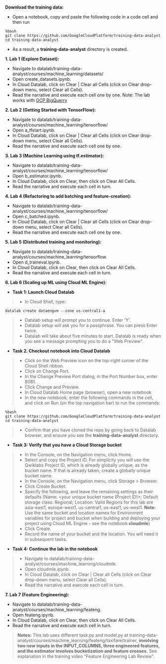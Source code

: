 **Download the training data:**
- Open a notebook, copy and paste the following code in a code cell and then run
```
%bash
git clone https://github.com/GoogleCloudPlatform/training-data-analyst
cd training-data-analyst
```
- As a result, a **training-data-analyst** directory is created.

**1. Lab 1 (Explore Dataset):**
- Navigate to datalab/training-data-analyst/courses/machine_learning/datasets/
- Open create_datasets.ipynb.
- In Cloud Datalab, click on Clear | Clear all Cells (click on Clear drop-down menu, select Clear all Cells).
- Read the narrative and execute each cell one by one.
Note: The lab works with [GCP BigQuerry](https://bigquery.cloud.google.com)

**2. Lab 2 (Getting Started with TensorFlow):**
- Navigate to datalab/training-data-analyst/courses/machine_learning/tensorflow/
- Open a_tfstart.ipynb.
- In Cloud Datalab, click on Clear | Clear all Cells (click on Clear drop-down menu, select Clear all Cells).
- Read the narrative and execute each cell one by one.

**3. Lab 3 (Machine Learning using tf.estimator):**
- Navigate to datalab/training-data-analyst/courses/machine_learning/tensorflow/
- Open b_estimator.ipynb.
- In Cloud Datalab, click on Clear, then click on Clear All Cells.
- Read the narrative and execute each cell in turn.

**4. Lab 4 (Refactoring to add batching and feature-creation):**
- Navigate to datalab/training-data-analyst/courses/machine_learning/tensorflow/
- Open c_batched.ipynb.
- In Cloud Datalab, click on Clear | Clear all Cells (click on Clear drop-down menu, select Clear all Cells).
- Read the narrative and execute each cell one by one.

**5. Lab 5 (Distributed training and monitoring):**
- Navigate to datalab/training-data-analyst/courses/machine_learning/tensorflow.
- Open d_traineval.ipynb.
- In Cloud Datalab, click on Clear, then click on Clear All Cells.
- Read the narrative and execute each cell in turn.

**6. Lab 6 (Scaling up ML using Cloud ML Engine):**
+ **Task 1: Launch Cloud Datalab**
> - In Cloud Shell, type:
```
datalab create dataengvm --zone us-central1-a
```
> - Datalab setup will prompt you to continue. Enter 'Y'.
> - Datalab setup will ask you for a passphrase. You can press Enter twice.
> - Datalab will take about five minutes to start. Datalab is ready when you see a message prompting you to do a "Web Preview".
+ **Task 2. Checkout notebook into Cloud Datalab**
> - Click on the Web Preview icon on the top-right corner of the Cloud Shell ribbon. 
> - Click on Change Port.
> - In the Change Preview Port dialog, in the Port Number box, enter 8081.
> - Click Change and Preview.
> - In Cloud Datalab Home page (browser), open a new notebook
> - In the new notebook, enter the following commands in the cell, and click on Run (on the top navigation bar) to run the commands:
```
%bash
git clone https://github.com/GoogleCloudPlatform/training-data-analyst
cd training-data-analyst
```
> - Confirm that you have cloned the repo by going back to Datalab browser, and ensure you see the **training-data-analyst** directory.
+ **Task 3: Verify that you have a Cloud Storage bucket**
> - In the Console, on the Navigation menu, click Home.
> - Select and copy the Project ID. For simplicity you will use the Qwiklabs Project ID, which is already globally unique, as the bucket name. If that is already taken, create a globally unique bucket name.
> - In the Console, on the Navigation menu, click Storage > Browser.
> - Click Create Bucket.
> - Specify the following, and leave the remaining settings as their defaults (Name: <your unique bucket name (Project ID)>; Default storage class: Regional; Location: Valid Regions for this lab are asia-east1, europe-west1, us-central1, us-east1, us-west1. **Note:** Use the same bucket and location names for Environment variables for project and bucket when building and deploying your project using Cloud ML Engine - see the notebook **cloudmle**)
> - Click Create.
> - Record the name of your bucket and the location. You will need it in subsequent tasks.
+ **Task 4: Continue the lab in the notebook**
> - Navigate to datalab/training-data-analyst/courses/machine_learning/cloudmle.
> - Open cloudmle.ipynb.
> - In Cloud Datalab, click on Clear | Clear all Cells (click on Clear drop-down menu, select Clear all Cells).
> - Read the narrative and execute each cell in turn.

**7. Lab 7 (Feature Engineering):**
- Navigate to datalab/training-data-analyst/courses/machine_learning/feateng.
- Open feateng.ipynb.
- In Cloud Datalab, click on Clear, then click on Clear All Cells.
- Read the narrative and execute each cell in turn.
> **Notes:** This lab uses different task.py and model.py at training-data-analyst/courses/machine_learning/feateng/taxifare/trainer, **involving two new inputs in the INPUT_COLUMNS, three engineered features, and the estimator involves bucketization and feature crosses.** See explanation in the training video "Feature Engineering Lab Review".
